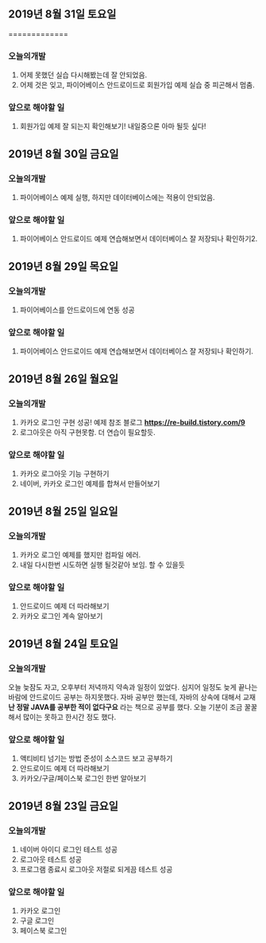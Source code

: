 
## 2019년 8월 31일 토요일
=============
### 오늘의개발
1. 어제 못했던 실습 다시해봤는데 잘 안되었음.
2. 어제 것은 잊고, 파이어베이스 안드로이드로 회원가입 예제 실습 중 피곤해서 멈춤.

### 앞으로 해야할 일
1. 회원가입 예제 잘 되는지 확인해보기! 내일중으론 아마 될듯 싶다!

## 2019년 8월 30일 금요일
### 오늘의개발
1. 파이어베이스 예제 실행, 하지만 데이터베이스에는 적용이 안되었음.

### 앞으로 해야할 일
1. 파이어베이스 안드로이드 예제 연습해보면서 데이터베이스 잘 저장되나 확인하기2.


## 2019년 8월 29일 목요일
### 오늘의개발
1. 파이어베이스를 안드로이드에 연동 성공

### 앞으로 해야할 일
1. 파이어베이스 안드로이드 예제 연습해보면서 데이터베이스 잘 저장되나 확인하기.


## 2019년 8월 26일 월요일
### 오늘의개발
1. 카카오 로그인 구현 성공! 예제 참조 블로그 **https://re-build.tistory.com/9**
2. 로그아웃은 아직 구현못함. 더 연습이 필요할듯.

### 앞으로 해야할 일
1. 카카오 로그아웃 기능 구현하기
2. 네이버, 카카오 로그인 예제를 합쳐서 만들어보기



## 2019년 8월 25일 일요일
### 오늘의개발
1. 카카오 로그인 예제를 했지만 컴파일 에러.
2. 내일 다시한번 시도하면 실행 될것같아 보임. 할 수 있을듯

### 앞으로 해야할 일
1. 안드로이드 예제 더 따라해보기
2. 카카오 로그인 계속 알아보기



## 2019년 8월 24일 토요일
### 오늘의개발
오늘 늦잠도 자고, 오후부터 저녁까지 약속과 일정이 있었다. 심지어 일정도 늦게 끝나는 바람에 안드로이드 공부는 하지못했다.
자바 공부만 했는데, 자바의 상속에 대해서 교재 **난 정말 JAVA를 공부한 적이 없다구요** 라는 책으로 공부를 했다.
오늘 기분이 조금 꿀꿀해서 많이는 못하고 한시간 정도 했다.

### 앞으로 해야할 일
1. 액티비티 넘기는 방법 준성이 소스코드 보고 공부하기
2. 안드로이드 예제 더 따라해보기
3. 카카오/구글/페이스북 로그인 한번 알아보기



## 2019년 8월 23일 금요일
### 오늘의개발
1. 네이버 아이디 로그인 테스트 성공
2. 로그아웃 테스트 성공
3. 프로그램 종료시 로그아웃 저절로 되게끔 테스트 성공

### 앞으로 해야할 일
1. 카카오 로그인
2. 구글 로그인
3. 페이스북 로그인
